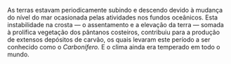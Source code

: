 ﻿As terras estavam periodicamente subindo e descendo devido à mudança do nível do mar ocasionada pelas atividades nos fundos oceânicos. Esta instabilidade na crosta — o assentamento e a elevação da terra —  somada à prolífica vegetação dos pântanos costeiros, contribuiu para a produção de extensos depósitos de carvão, os quais levaram este período a ser conhecido como o *Carbonífero.* E o clima ainda era temperado em todo o mundo.